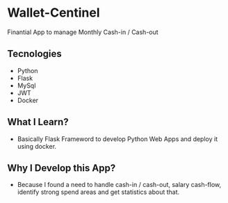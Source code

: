 # Wallet-Centinel
Finantial App to manage Monthly Cash-in / Cash-out

## Tecnologies
* Python
* Flask
* MySql
* JWT
* Docker

## What I Learn? 

* Basically Flask Frameword to develop Python Web Apps and deploy it using docker.

## Why I Develop this App?
* Because I found a need to handle cash-in / cash-out, salary cash-flow, identify strong spend areas and get statistics about that.
